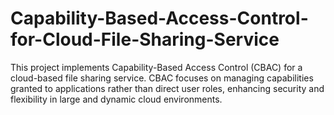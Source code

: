 # Capability-Based-Access-Control-for-Cloud-File-Sharing-Service
This project implements Capability-Based Access Control (CBAC) for a cloud-based file sharing service. CBAC focuses on managing capabilities granted to applications rather than direct user roles, enhancing security and flexibility in large and dynamic cloud environments.
